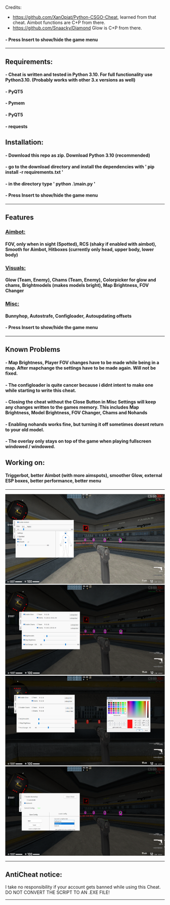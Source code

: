 Credits: 
- https://github.com/XanOpiat/Python-CSGO-Cheat, learned from that cheat. Aimbot functions are C+P from there.
- https://github.com/Snaacky/Diamond Glow is C+P from there.

#### - Press Insert to show/hide the game menu

****
## Requirements:
#### - Cheat is written and tested in Python 3.10. For full functionality use Python3.10. (Probably works with other 3.x versions as well)
#### - PyQT5
#### - Pymem
#### - PyQT5
#### - requests

## Installation:
#### - Download this repo as zip. Download Python 3.10 (recommended)
#### - go to the download directory and install the dependencies with ' pip install -r requirements.txt ' 
#### - in the directory type ' python .\main.py '
#### - Press Insert to show/hide the game menu

****
## Features
### <ins> Aimbot: </ins>
#### FOV, only when in sight (Spotted), RCS (shaky if enabled with aimbot), Smooth for Aimbot, Hitboxes (currently only head, upper body, lower body)
### <ins> Visuals: </ins>
#### Glow (Team, Enemy), Chams (Team, Enemy), Colorpicker for glow and chams, Brightmodels (makes models bright), Map Brightness, FOV Changer
### <ins> Misc: </ins>
#### Bunnyhop, Autostrafe, Configloader, Autoupdating offsets
#### - Press Insert to show/hide the game menu

****
## Known Problems
#### - Map Brightness, Player FOV changes  have to be made while being in a map. After mapchange the settings have to be made again. Will not be fixed.
#### - The configloader is quite cancer because i didnt intent to make one while starting to write this cheat.
#### - Closing the cheat without the Close Button in Misc Settings will keep any changes written to the games memory. This includes Map Brightness, Model Brightness, FOV Changer, Chams and Nohands
#### - Enabling nohands works fine, but turning it off sometimes doesnt return to your old model.
#### - The overlay only stays on top of the game when playing fullscreen windowed / windowed.

## Working on:
#### Triggerbot, better Aimbot (with more aimspots), smoother Glow, external ESP boxes, better performance, better menu 

****
![alt text](https://github.com/kurtn3x/CSGOExternal/blob/main/settings/showcase_screenshots/1.png?raw=true)
![alt text](https://github.com/kurtn3x/CSGOExternal/blob/main/settings/showcase_screenshots/2.png?raw=true)
![alt text](https://github.com/kurtn3x/CSGOExternal/blob/main/settings/showcase_screenshots/2.1.png?raw=true)
![alt text](https://github.com/kurtn3x/CSGOExternal/blob/main/settings/showcase_screenshots/3.png?raw=true)
****
## AntiCheat notice:
I take no responsibility if your account gets banned while using this Cheat.
DO NOT CONVERT THE SCRIPT TO AN .EXE FILE!
***


